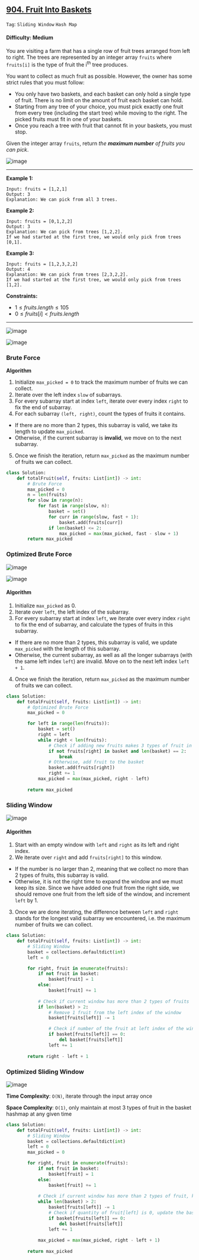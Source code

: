 ## [904. Fruit Into Baskets](https://leetcode.com/problems/fruit-into-baskets)

```Tag```: ```Sliding Window``` ```Hash Map```

#### Difficulty: Medium

You are visiting a farm that has a single row of fruit trees arranged from left to right. The trees are represented by an integer array ```fruits``` where ```fruits[i]``` is the type of fruit the i<sup>th</sup> tree produces.

You want to collect as much fruit as possible. However, the owner has some strict rules that you must follow:

- You only have two baskets, and each basket can only hold a single type of fruit. There is no limit on the amount of fruit each basket can hold.
- Starting from any tree of your choice, you must pick exactly one fruit from every tree (including the start tree) while moving to the right. The picked fruits must fit in one of your baskets.
- Once you reach a tree with fruit that cannot fit in your baskets, you must stop.

Given the integer array ```fruits```, return _the __maximum number__ of fruits you can pick_.

![image](https://github.com/quananhle/Python/assets/35042430/a6dc3688-514d-49d2-a22a-800c9c84e479)

---

__Example 1:__
```
Input: fruits = [1,2,1]
Output: 3
Explanation: We can pick from all 3 trees.
```

__Example 2:__
```
Input: fruits = [0,1,2,2]
Output: 3
Explanation: We can pick from trees [1,2,2].
If we had started at the first tree, we would only pick from trees [0,1].
```

__Example 3:__
```
Input: fruits = [1,2,3,2,2]
Output: 4
Explanation: We can pick from trees [2,3,2,2].
If we had started at the first tree, we would only pick from trees [1,2].
```

__Constraints:__

- $1 \le fruits.length \le 105$
- $0 \le fruits[i] \lt fruits.length$

---

![image](https://leetcode.com/problems/fruit-into-baskets/solutions/2960000/Figures/904/904-example_1.png)

![image](https://leetcode.com/problems/fruit-into-baskets/solutions/2960000/Figures/904/904-example_2.png)

### Brute Force

__Algorithm__

1. Initialize ```max_picked = 0``` to track the maximum number of fruits we can collect.
2. Iterate over the left index ```slow``` of subarrays.
3. For every subarray start at index ```left```, iterate over every index ```right``` to fix the end of subarray.
4. For each subarray ```(left, right)```, count the types of fruits it contains.
  - If there are no more than 2 types, this subarray is valid, we take its length to update ```max_picked```.
  - Otherwise, if the current subarray is __invalid__, we move on to the next subarray.
5. Once we finish the iteration, return ```max_picked``` as the maximum number of fruits we can collect.

```Python
class Solution:
    def totalFruit(self, fruits: List[int]) -> int:
        # Brute Force
        max_picked = 0
        n = len(fruits)
        for slow in range(n):
            for fast in range(slow, n):
                basket = set()
                for curr in range(slow, fast + 1):
                    basket.add(fruits[curr])
                if len(basket) <= 2:
                    max_picked = max(max_picked, fast - slow + 1)
        return max_picked
```

### Optimized Brute Force

![image](https://leetcode.com/problems/fruit-into-baskets/solutions/2960000/Figures/904/904-no_dup.png)

![image](https://leetcode.com/problems/fruit-into-baskets/solutions/2960000/Figures/904/904-early_stop.png)

#### Algorithm

1. Initialize ```max_picked``` as 0.
2. Iterate over ```left```, the left index of the subarray.
3. For every subarray start at index ```left```, we iterate over every index ```right``` to fix the end of subarray, and calculate the types of fruits in this subarray.
  - If there are no more than 2 types, this subarray is valid, we update ```max_picked``` with the length of this subarray.
  - Otherwise, the current subarray, as well as all the longer subarrays (with the same left index ```left```) are invalid. Move on to the next left index ```left + 1```.
4. Once we finish the iteration, return ```max_picked``` as the maximum number of fruits we can collect.

```Python
class Solution:
    def totalFruit(self, fruits: List[int]) -> int:
        # Optimized Brute Force
        max_picked = 0

        for left in range(len(fruits)):
            basket = set()
            right = left
            while right < len(fruits):
                # Check if adding new fruits makes 3 types of fruit in basket
                if not fruits[right] in basket and len(basket) == 2:
                    break
                # Otherwise, add fruit to the basket
                basket.add(fruits[right])
                right += 1
            max_picked = max(max_picked, right - left)
        
        return max_picked
```

### Sliding Window

![image](https://leetcode.com/problems/fruit-into-baskets/solutions/2960000/Figures/904/904_sw_exp.png)

#### Algorithm

1. Start with an empty window with ```left``` and ```right``` as its left and right index.
2. We iterate over ```right``` and add ```fruits[right]``` to this window.
  - If the number is no larger than 2, meaning that we collect no more than 2 types of fruits, this subarray is valid.
  - Otherwise, it is not the right time to expand the window and we must keep its size. Since we have added one fruit from the right side, we should remove one fruit from the left side of the window, and increment ```left``` by 1.
3. Once we are done iterating, the difference between ```left``` and ```right``` stands for the longest valid subarray we encountered, i.e. the maximum number of fruits we can collect.

```Python
class Solution:
    def totalFruit(self, fruits: List[int]) -> int:
        # Sliding Window
        basket = collections.defaultdict(int)
        left = 0

        for right, fruit in enumerate(fruits):
            if not fruit in basket:
                basket[fruit] = 1
            else:
                basket[fruit] += 1
            
            # Check if current window has more than 2 types of fruits
            if len(basket) > 2:
                # Remove 1 fruit from the left index of the window
                basket[fruits[left]] -= 1

                # Check if number of the fruit at left index of the window is now 0, update the basket
                if basket[fruits[left]] == 0:
                    del basket[fruits[left]]
                left += 1
        
        return right - left + 1
```

### Optimized Sliding Window

![image](https://leetcode.com/problems/fruit-into-baskets/solutions/2960000/Figures/904/904_sc_3.png)

__Time Complexity__: ```O(N)```, iterate through the input array once

__Space Complexity__: ```O(1)```, only maintain at most 3 types of fruit in the basket hashmap at any given time

```Python
class Solution:
    def totalFruit(self, fruits: List[int]) -> int:
        # Sliding Window
        basket = collections.defaultdict(int)
        left = 0
        max_picked = 0

        for right, fruit in enumerate(fruits):
            if not fruit in basket:
                basket[fruit] = 1
            else:
                basket[fruit] += 1
            
            # Check if current window has more than 2 types of fruit, keep removing the fruits from the left index
            while len(basket) > 2:
                basket[fruits[left]] -= 1
                # Check if quantity of fruit[left] is 0, update the basket
                if basket[fruits[left]] == 0:
                    del basket[fruits[left]]
                left += 1
            
            max_picked = max(max_picked, right - left + 1)
        
        return max_picked
```

